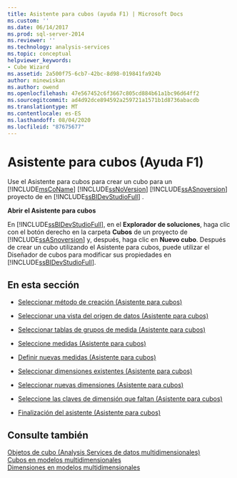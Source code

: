 ```yaml
---
title: Asistente para cubos (ayuda F1) | Microsoft Docs
ms.custom: ''
ms.date: 06/14/2017
ms.prod: sql-server-2014
ms.reviewer: ''
ms.technology: analysis-services
ms.topic: conceptual
helpviewer_keywords:
- Cube Wizard
ms.assetid: 2a500f75-6cb7-42bc-8d98-019841fa924b
author: minewiskan
ms.author: owend
ms.openlocfilehash: 47e567452c6f3667c805cd884b61a1bc96d64ff2
ms.sourcegitcommit: ad4d92dce894592a259721a1571b1d8736abacdb
ms.translationtype: MT
ms.contentlocale: es-ES
ms.lasthandoff: 08/04/2020
ms.locfileid: "87675677"
---
```

# <a name="cube-wizard-f1-help"></a>Asistente para cubos (Ayuda F1)
  Use el Asistente para cubos para crear un cubo para un [!INCLUDE[msCoName](../includes/msconame-md.md)] [!INCLUDE[ssNoVersion](../includes/ssnoversion-md.md)] [!INCLUDE[ssASnoversion](../includes/ssasnoversion-md.md)] proyecto de en [!INCLUDE[ssBIDevStudioFull](../includes/ssbidevstudiofull-md.md)] .  
  
 **Abrir el Asistente para cubos**  
  
 En [!INCLUDE[ssBIDevStudioFull](../includes/ssbidevstudiofull-md.md)], en el **Explorador de soluciones**, haga clic con el botón derecho en la carpeta **Cubos** de un proyecto de [!INCLUDE[ssASnoversion](../includes/ssasnoversion-md.md)] y, después, haga clic en **Nuevo cubo**. Después de crear un cubo utilizando el Asistente para cubos, puede utilizar el Diseñador de cubos para modificar sus propiedades en [!INCLUDE[ssBIDevStudioFull](../includes/ssbidevstudiofull-md.md)].  
  
## <a name="in-this-section"></a>En esta sección  
  
-   [Seleccionar método de creación &#40;Asistente para cubos&#41;](select-creation-method-cube-wizard.md)  
  
-   [Seleccionar una vista del origen de datos &#40;Asistente para cubos&#41;](select-a-data-source-view-cube-wizard.md)  
  
-   [Seleccionar tablas de grupos de medida &#40;Asistente para cubos&#41;](select-measure-group-tables-cube-wizard.md)  
  
-   [Seleccione medidas &#40;Asistente para cubos&#41;](select-measures-cube-wizard.md)  
  
-   [Definir nuevas medidas &#40;Asistente para cubos&#41;](define-new-measures-cube-wizard.md)  
  
-   [Seleccionar dimensiones existentes &#40;Asistente para cubos&#41;](select-existing-dimensions-cube-wizard.md)  
  
-   [Seleccionar nuevas dimensiones &#40;Asistente para cubos&#41;](select-new-dimensions-cube-wizard.md)  
  
-   [Seleccione las claves de dimensión que faltan &#40;Asistente para cubos&#41;](select-missing-dimension-keys-cube-wizard.md)  
  
-   [Finalización del asistente &#40;Asistente para cubos&#41;](completing-the-wizard-cube-wizard.md)  
  
## <a name="see-also"></a>Consulte también  
 [Objetos de cubo &#40;Analysis Services de datos multidimensionales&#41;](multidimensional-models-olap-logical-cube-objects/cube-objects-analysis-services-multidimensional-data.md)   
 [Cubos en modelos multidimensionales](multidimensional-models/cubes-in-multidimensional-models.md)   
 [Dimensiones en modelos multidimensionales](multidimensional-models/dimensions-in-multidimensional-models.md)  
  
  
